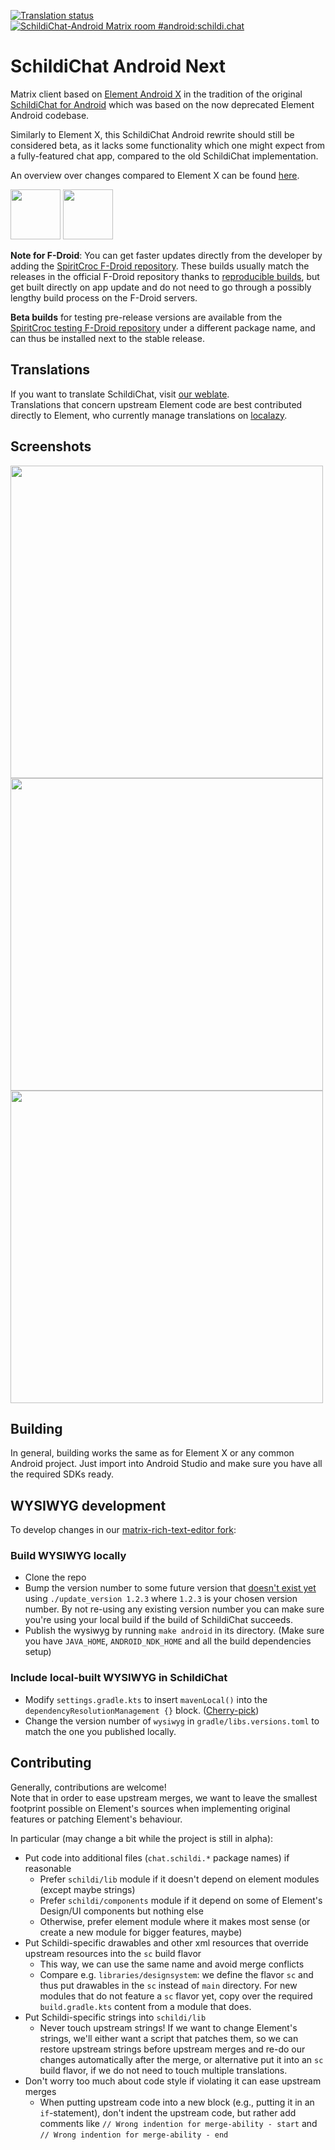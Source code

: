 [![Translation status](https://weblate.spiritcroc.de/widgets/schildichat/-/schildichat-android-next/svg-badge.svg)](https://weblate.spiritcroc.de/projects/schildichat/schildichat-android-next/)
[![SchildiChat-Android Matrix room #android:schildi.chat](https://img.shields.io/matrix/android:schildi.chat.svg?label=%23android:schildi.chat&logo=matrix&server_fqdn=matrix.org)](https://matrix.to/#/#android:schildi.chat)

# SchildiChat Android Next

Matrix client based on [Element Android X](https://github.com/element-hq/element-x-android)
in the tradition of the original [SchildiChat for Android](https://github.com/SchildiChat/SchildiChat-android)
which was based on the now deprecated Element Android codebase.

Similarly to Element X, this SchildiChat Android rewrite should still be considered beta,
as it lacks some functionality which one might expect from a fully-featured chat app, compared to the old SchildiChat implementation.

An overview over changes compared to Element X can be found [here](FEATURES.md).

<a href="https://f-droid.org/packages/chat.schildi.android" alt="Get it on F-Droid" target="_blank"><img src="https://fdroid.gitlab.io/artwork/badge/get-it-on.png" height="80"></a>
<a href="https://play.google.com/store/apps/details?id=chat.schildi.android" alt="Get it on Google Play" target="_blank"><img src="https://play.google.com/intl/en_us/badges/images/generic/en_badge_web_generic.png" height="80"></a>

**Note for F-Droid**: You can get faster updates directly from the developer by adding the [SpiritCroc F-Droid
repository](https://schildi.chat/android/next/install-from-sc-fdroid). These builds usually match the releases in the
official F-Droid repository thanks to [reproducible builds](https://f-droid.org/en/docs/Inclusion_How-To/#reproducible-builds),
but get built directly on app update and do not need to go through a possibly lengthy build process on the F-Droid servers.

**Beta builds** for testing pre-release versions are available from the [SpiritCroc testing F-Droid
repository](https://s2.spiritcroc.de/testing/fdroid/repo/?fingerprint=52d03f2fab785573bb295c7ab270695e3a1bdd2adc6a6de8713250b33f231225)
under a different package name, and can thus be installed next to the stable release.


## Translations

If you want to translate SchildiChat, visit [our weblate](https://weblate.spiritcroc.de/projects/schildichat/schildichat-android-next/).  
Translations that concern upstream Element code are best contributed directly to Element, who currently manage translations on [localazy](https://localazy.com/p/element).


## Screenshots

<img src="https://raw.githubusercontent.com/SchildiChat/schildichat-android-next/main/metadata/en-US/images/phoneScreenshots/1_en-US.png" height="500"/> <img src="https://raw.githubusercontent.com/SchildiChat/schildichat-android-next/main/metadata/en-US/images/phoneScreenshots/2_en-US.png" height="500"/><img src="https://raw.githubusercontent.com/SchildiChat/schildichat-android-next/main/metadata/en-US/images/phoneScreenshots/3_en-US.png" height="500"/>


## Building

In general, building works the same as for Element X or any common Android project.
Just import into Android Studio and make sure you have all the required SDKs ready.


## WYSIWYG development

To develop changes in our [matrix-rich-text-editor fork](https://github.com/SchildiChat/matrix-rich-text-editor):

### Build WYSIWYG locally

- Clone the repo
- Bump the version number to some future version that [doesn't exist yet](https://github.com/SchildiChat/matrix-rich-text-editor/tags)
  using `./update_version 1.2.3` where `1.2.3` is your chosen version number. By not re-using any existing version number you can make sure you're using your
  local build if the build of SchildiChat succeeds.
- Publish the wysiwyg by running `make android` in its directory. (Make sure you have `JAVA_HOME`, `ANDROID_NDK_HOME` and all the build dependencies setup)

### Include local-built WYSIWYG in SchildiChat

- Modify `settings.gradle.kts` to insert `mavenLocal()` into the `dependencyResolutionManagement {}` block.
  ([Cherry-pick](https://github.com/SchildiChat/schildichat-android-next/commit/de2a30082012a079d8978caf7d5af7e5764310a4))
- Change the version number of `wysiwyg` in `gradle/libs.versions.toml` to match the one you published locally.


## Contributing

Generally, contributions are welcome!  
Note that in order to ease upstream merges, we want to leave the smallest footprint possible on Element's sources
when implementing original features or patching Element's behaviour.

In particular (may change a bit while the project is still in alpha):
- Put code into additional files (`chat.schildi.*` package names) if reasonable
    - Prefer `schildi/lib` module if it doesn't depend on element modules (except maybe strings)
    - Prefer `schildi/components` module if it depend on some of Element's Design/UI components but nothing else
    - Otherwise, prefer element module where it makes most sense (or create a new module for bigger features, maybe)
- Put Schildi-specific drawables and other xml resources that override upstream resources into the `sc` build flavor
    - This way, we can use the same name and avoid merge conflicts
    - Compare e.g. `libraries/designsystem`: we define the flavor `sc` and thus put drawables in the `sc` instead of `main` directory.
      For new modules that do not feature a `sc` flavor yet, copy over the required `build.gradle.kts` content from a module that does.
- Put Schildi-specific strings into `schildi/lib`
    - Never touch upstream strings! If we want to change Element's strings, we'll either want a script that patches them,
      so we can restore upstream strings before upstream merges and re-do our changes automatically after the merge,
      or alternative put it into an `sc` build flavor, if we do not need to touch multiple translations.
- Don't worry too much about code style if violating it can ease upstream merges
    - When putting upstream code into a new block (e.g., putting it in an `if`-statement), don't indent the upstream code, but rather add comments like
        `// Wrong indention for merge-ability - start` and `// Wrong indention for merge-ability - end`
